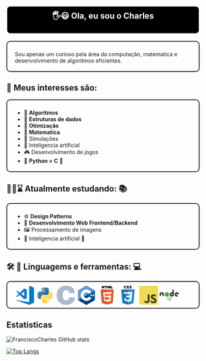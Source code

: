 
<h2 align="center" style="background:black;color:white;height:60px;padding-top:10px;border-width:2px;border:2px solid;border-radius:10px;">
    🖐😃 Ola, eu sou o Charles
</h2>
<div style="border-width:2px;border:2px solid;border-radius:10px;padding:10px 10px 5px 20px;">

Sou apenas um curioso pela área da computação, matematica e desenvolvimento de algoritmos eficientes.
</div>

## 👀 Meus interesses são:

<div style="border-width:2px;border:2px solid;border-radius:10px;padding:10px 10px 5px 20px;">

* 📌 **Algoritmos**
* 📌 **Estruturas de dados**
* 📌 **Otimização**
* 🎲 **Matematica**
* 📌 Simulações
* 📌 Inteligencia artificial
* 🎮 Desenvolvimento de jogos
* 🐍 **Python** e **C** 💖

</div>


## 👨‍💻⌛ Atualmente estudando: 📚
<div style="border-width:2px;border:2px solid;border-radius:10px;padding:10px 10px 5px 20px;">

* ⚙️ **Design Patterns**
* 📌 **Desenvolvimento Web Frontend/Backend**
* 🖼 Processamento de imagens
* 📌 Inteligencia artificial :robot:

</div>

## 🛠 🧰 Linguagems e ferramentas: 💻

<div style="border-width:2px;border:2px solid;border-radius:10px;padding:10px 10px 5px 20px;">

<img src="https://raw.githubusercontent.com/github/explore/80688e429a7d4ef2fca1e82350fe8e3517d3494d/topics/visual-studio-code/visual-studio-code.png" alt="VisualStudioCode" width="50">

<img src="https://raw.githubusercontent.com/devicons/devicon/master/icons/python/python-original.svg" alt="Python" width="50">

<img src="https://raw.githubusercontent.com/devicons/devicon/master/icons/c/c-original.svg" alt="C" width="50">

<img src="https://raw.githubusercontent.com/devicons/devicon/master/icons/cplusplus/cplusplus-original.svg" alt="python" width="50">

<img src="https://raw.githubusercontent.com/devicons/devicon/master/icons/html5/html5-original-wordmark.svg" alt="Html5" width="50">

<img src="https://raw.githubusercontent.com/devicons/devicon/master/icons/css3/css3-original-wordmark.svg" alt="Css3" width="50">

<img src="https://raw.githubusercontent.com/devicons/devicon/master/icons/javascript/javascript-original.svg" alt="javascript" width="50">

<img src="https://raw.githubusercontent.com/devicons/devicon/master/icons/nodejs/nodejs-original-wordmark.svg" alt="Nodejs" width="50">

</div>

## Estatisticas

![FranciscoCharles GitHub stats](https://github-readme-stats.vercel.app/api?username=FranciscoCharles&show_icons=true)

[![Top Langs](https://github-readme-stats.vercel.app/api/top-langs/?username=FranciscoCharles&langs_count=8)](https://github.com/FranciscoCharles/github-readme-stats)


